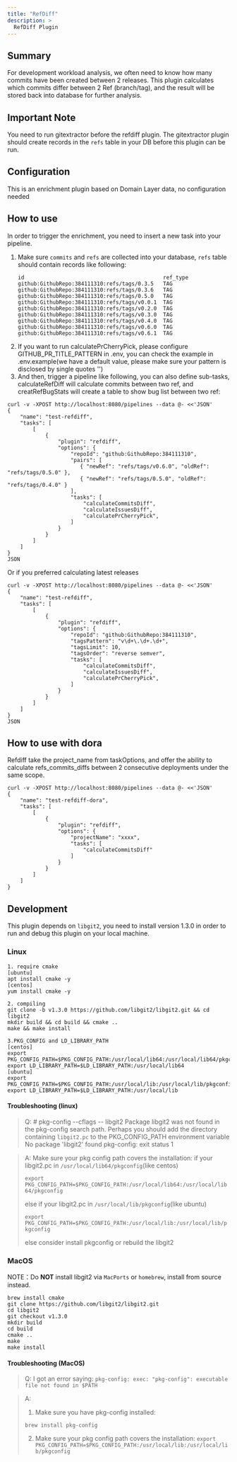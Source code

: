 ```yaml
---
title: "RefDiff"
description: >
  RefDiff Plugin
---
```



## Summary

For development workload analysis, we often need to know how many commits have been created between 2 releases. This plugin calculates which commits differ between 2 Ref (branch/tag), and the result will be stored back into database for further analysis.

## Important Note

You need to run gitextractor before the refdiff plugin. The gitextractor plugin should create records in the `refs` table in your DB before this plugin can be run.

## Configuration

This is an enrichment plugin based on Domain Layer data, no configuration needed

## How to use

In order to trigger the enrichment, you need to insert a new task into your pipeline.

1. Make sure `commits` and `refs` are collected into your database, `refs` table should contain records like following:
    ```
    id                                            ref_type
    github:GithubRepo:384111310:refs/tags/0.3.5   TAG
    github:GithubRepo:384111310:refs/tags/0.3.6   TAG
    github:GithubRepo:384111310:refs/tags/0.5.0   TAG
    github:GithubRepo:384111310:refs/tags/v0.0.1  TAG
    github:GithubRepo:384111310:refs/tags/v0.2.0  TAG
    github:GithubRepo:384111310:refs/tags/v0.3.0  TAG
    github:GithubRepo:384111310:refs/tags/v0.4.0  TAG
    github:GithubRepo:384111310:refs/tags/v0.6.0  TAG
    github:GithubRepo:384111310:refs/tags/v0.6.1  TAG
    ```
2. If you want to run calculatePrCherryPick, please configure GITHUB_PR_TITLE_PATTERN in .env, you can check the example in .env.example(we have a default value, please make sure your pattern is disclosed by single quotes '')
3. And then, trigger a pipeline like following, you can also define sub-tasks, calculateRefDiff will calculate commits between two ref, and creatRefBugStats will create a table to show bug list between two ref:
```shell
curl -v -XPOST http://localhost:8080/pipelines --data @- <<'JSON'
{
    "name": "test-refdiff",
    "tasks": [
        [
            {
                "plugin": "refdiff",
                "options": {
                    "repoId": "github:GithubRepo:384111310",
                    "pairs": [
                       { "newRef": "refs/tags/v0.6.0", "oldRef": "refs/tags/0.5.0" },
                       { "newRef": "refs/tags/0.5.0", "oldRef": "refs/tags/0.4.0" }
                    ],
                    "tasks": [
                        "calculateCommitsDiff",
                        "calculateIssuesDiff",
                        "calculatePrCherryPick",
                    ]
                }
            }
        ]
    ]
}
JSON
```
Or if you preferred calculating latest releases
```shell
curl -v -XPOST http://localhost:8080/pipelines --data @- <<'JSON'
{
    "name": "test-refdiff",
    "tasks": [
        [
            {
                "plugin": "refdiff",
                "options": {
                    "repoId": "github:GithubRepo:384111310",
                    "tagsPattern": "v\d+\.\d+.\d+",
                    "tagsLimit": 10,
                    "tagsOrder": "reverse semver",
                    "tasks": [
                        "calculateCommitsDiff",
                        "calculateIssuesDiff",
                        "calculatePrCherryPick",
                    ]
                }
            }
        ]
    ]
}
JSON
```

## How to use with dora 
Refdiff take the project_name from taskOptions, and offer the ability to calculate refs_commits_diffs between 2 consecutive deployments under the same scope.
 
```shell
curl -v -XPOST http://localhost:8080/pipelines --data @- <<'JSON'
{
    "name": "test-refdiff-dora",
    "tasks": [
        [
            {
                "plugin": "refdiff",
                "options": {
                    "projectName": "xxxx",
                    "tasks": [
                        "calculateCommitsDiff"
                    ]
                }
            }
        ]
    ]
}
```

## Development

This plugin depends on `libgit2`, you need to install version 1.3.0 in order to run and debug this plugin on your local
machine.

### Linux

```
1. require cmake
[ubuntu]
apt install cmake -y
[centos]
yum install cmake -y

2. compiling 
git clone -b v1.3.0 https://github.com/libgit2/libgit2.git && cd libgit2
mkdir build && cd build && cmake ..
make && make install

3.PKG_CONFIG and LD_LIBRARY_PATH
[centos]
export PKG_CONFIG_PATH=$PKG_CONFIG_PATH:/usr/local/lib64:/usr/local/lib64/pkgconfig
export LD_LIBRARY_PATH=$LD_LIBRARY_PATH:/usr/local/lib64
[ubuntu]
export PKG_CONFIG_PATH=$PKG_CONFIG_PATH:/usr/local/lib:/usr/local/lib/pkgconfig
export LD_LIBRARY_PATH=$LD_LIBRARY_PATH:/usr/local/lib
```

#### Troubleshooting (linux)

> Q: # pkg-config --cflags  -- libgit2 Package libgit2 was not found in the pkg-config search path.
Perhaps you should add the directory containing `libgit2.pc` to the PKG_CONFIG_PATH environment variable
No package 'libgit2' found pkg-config: exit status 1

> A:
> Make sure your pkg config path covers the installation:
> if your libgit2.pc in `/usr/local/lib64/pkgconfig`(like centos)
> 
> `export PKG_CONFIG_PATH=$PKG_CONFIG_PATH:/usr/local/lib64:/usr/local/lib64/pkgconfig`
> 
> else if your libgit2.pc in `/usr/local/lib/pkgconfig`(like ubuntu)
> 
> `export PKG_CONFIG_PATH=$PKG_CONFIG_PATH:/usr/local/lib:/usr/local/lib/pkgconfig`
> 
> else consider install pkgconfig or rebuild the libgit2

### MacOS

NOTE：Do **NOT** install libgit2 via `MacPorts` or `homebrew`, install from source instead.
```
brew install cmake
git clone https://github.com/libgit2/libgit2.git
cd libgit2
git checkout v1.3.0
mkdir build
cd build
cmake ..
make
make install
```

#### Troubleshooting (MacOS)

> Q: I got an error saying: `pkg-config: exec: "pkg-config": executable file not found in $PATH`

> A:
> 1. Make sure you have pkg-config installed:
>
> `brew install pkg-config`
>
> 2. Make sure your pkg config path covers the installation:
> `export PKG_CONFIG_PATH=$PKG_CONFIG_PATH:/usr/local/lib:/usr/local/lib/pkgconfig`

<br/><br/><br/>
